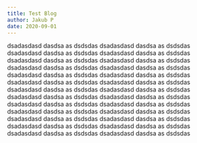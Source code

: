 ```yaml
---
title: Test Blog
author: Jakub P
date: 2020-09-01
---
```


dsadasdasd dasdsa as dsdsdas dsadasdasd dasdsa as dsdsdas dsadasdasd dasdsa as dsdsdas dsadasdasd dasdsa as dsdsdas dsadasdasd dasdsa as dsdsdas dsadasdasd dasdsa as dsdsdas dsadasdasd dasdsa as dsdsdas dsadasdasd dasdsa as dsdsdas dsadasdasd dasdsa as dsdsdas dsadasdasd dasdsa as dsdsdas dsadasdasd dasdsa as dsdsdas dsadasdasd dasdsa as dsdsdas dsadasdasd dasdsa as dsdsdas dsadasdasd dasdsa as dsdsdas dsadasdasd dasdsa as dsdsdas dsadasdasd dasdsa as dsdsdas dsadasdasd dasdsa as dsdsdas dsadasdasd dasdsa as dsdsdas dsadasdasd dasdsa as dsdsdas dsadasdasd dasdsa as dsdsdas dsadasdasd dasdsa as dsdsdas dsadasdasd dasdsa as dsdsdas dsadasdasd dasdsa as dsdsdas dsadasdasd dasdsa as dsdsdas dsadasdasd dasdsa as dsdsdas dsadasdasd dasdsa as dsdsdas

